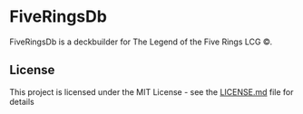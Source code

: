 # FiveRingsDb

FiveRingsDb is a deckbuilder for The Legend of the Five Rings LCG &copy;.

## License

This project is licensed under the MIT License - see the [LICENSE.md](LICENSE.md) file for details
